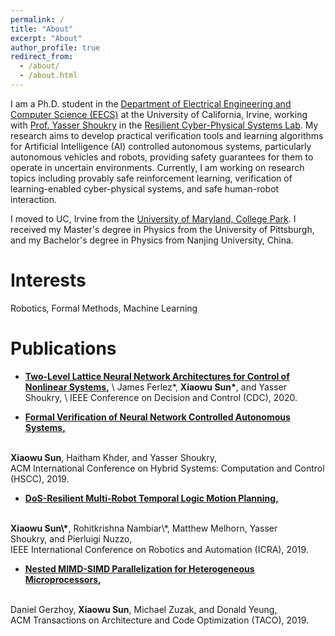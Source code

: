 ```yaml
---
permalink: /
title: "About"
excerpt: "About"
author_profile: true
redirect_from: 
  - /about/
  - /about.html  
---
```

I am a Ph.D. student in the [Department of Electrical Engineering and Computer Science (EECS)](https://engineering.uci.edu/dept/eecs) at the University of California, Irvine, working with [Prof. Yasser Shoukry](https://rcpsl.eng.uci.edu/yshoukry) in the [Resilient Cyber-Physical Systems Lab](https://rcpsl.eng.uci.edu/people). My research aims to develop practical verification tools and learning algorithms for Artificial Intelligence (AI) controlled autonomous systems, particularly autonomous vehicles and robots, providing safety guarantees for them to operate in uncertain environments. Currently, I am working on research topics including provably safe reinforcement learning, verification of learning-enabled cyber-physical systems, and safe human-robot interaction. 

I moved to UC, Irvine from the [University of Maryland, College Park](https://ece.umd.edu/). I received my Master's degree in Physics from the University of Pittsburgh, and my Bachelor's degree in Physics from Nanjing University, China. 

Interests
=====
Robotics, Formal Methods, Machine Learning

Publications
======
- [**Two-Level Lattice Neural Network Architectures for Control of Nonlinear Systems,**](https://arxiv.org/abs/2004.09628) \\
James Ferlez\*, <b>Xiaowu Sun\*</b>, and Yasser Shoukry, \\
IEEE Conference on Decision and Control (CDC), 2020.

- [**Formal Verification of Neural Network Controlled Autonomous Systems,**](https://dl.acm.org/doi/10.1145/3302504.3311802) 
<br>
<b>Xiaowu Sun</b>, Haitham Khder, and Yasser Shoukry, 
<br>
ACM International Conference on Hybrid Systems: Computation and Control (HSCC), 2019. 

- [**DoS-Resilient Multi-Robot Temporal Logic Motion Planning,**](https://ieeexplore.ieee.org/document/8794477) 
<br>
<b>Xiaowu Sun\*</b>,&nbsp;Rohitkrishna Nambiar\*,&nbsp;Matthew Melhorn,&nbsp;Yasser Shoukry,&nbsp;and&nbsp;Pierluigi&nbsp;Nuzzo,
<br>
IEEE International Conference on Robotics and Automation (ICRA), 2019.

- [**Nested MIMD-SIMD Parallelization for Heterogeneous Microprocessors,**](https://dl.acm.org/doi/abs/10.1145/3368304)
<br>
Daniel Gerzhoy, <b>Xiaowu Sun</b>, Michael Zuzak, and Donald Yeung, 
<br>
ACM Transactions on Architecture and Code Optimization (TACO), 2019.
